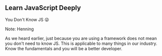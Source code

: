 ## Learn JavaScript Deeply

You Don't Know JS 😜

Note:
Henning

As we heard earlier, just because you are using a framework does not mean you don't
need to know JS.
This is applicable to many things in our industry. Know the fundamentals and you will
be a better developer.
